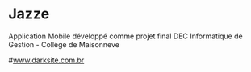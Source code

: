 # Jazze
Application Mobile développé comme projet final DEC Informatique de Gestion - Collège de Maisonneve

#www.darksite.com.br
